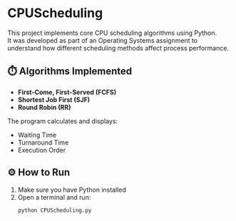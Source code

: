 # CPUScheduling

This project implements core CPU scheduling algorithms using Python.  
It was developed as part of an Operating Systems assignment to understand how different scheduling methods affect process performance.

## ⏱️ Algorithms Implemented
- **First-Come, First-Served (FCFS)**
- **Shortest Job First (SJF)**
- **Round Robin (RR)**

The program calculates and displays:
- Waiting Time
- Turnaround Time
- Execution Order

## ⚙️ How to Run

1. Make sure you have Python installed
2. Open a terminal and run:
   ```bash
   python CPUScheduling.py
